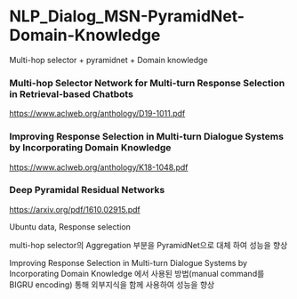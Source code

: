 # NLP_Dialog_MSN-PyramidNet-Domain-Knowledge
Multi-hop selector + pyramidnet + Domain knowledge

### Multi-hop Selector Network for Multi-turn Response Selection in Retrieval-based Chatbots
https://www.aclweb.org/anthology/D19-1011.pdf

### Improving Response Selection in Multi-turn Dialogue Systems by Incorporating Domain Knowledge
https://www.aclweb.org/anthology/K18-1048.pdf

### Deep Pyramidal Residual Networks
https://arxiv.org/pdf/1610.02915.pdf

Ubuntu data, Response selection

multi-hop selector의 Aggregation 부분을 PyramidNet으로 대체 하여 성능을 향상

Improving Response Selection in Multi-turn Dialogue Systems by Incorporating Domain Knowledge 에서 사용된 방법(manual command를 BIGRU encoding) 통해 외부지식을 함께 사용하여 성능을 향상



